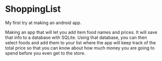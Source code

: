 # ShoppingList
My first try at making an android app.

Making an app that will let you add item food names and prices. It will save that info to a database with SQLite. Using that database, you can then select foods and add them to your list where the app will keep track of the total price so that you can know about how much money you are going to spend before you even get to the store.

